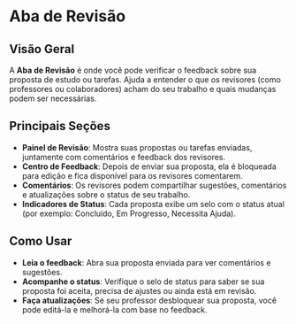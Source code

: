 # Aba de Revisão

## Visão Geral

A **Aba de Revisão** é onde você pode verificar o feedback sobre sua proposta de estudo ou tarefas. Ajuda a entender o que os revisores (como professores ou colaboradores) acham do seu trabalho e quais mudanças podem ser necessárias.

## Principais Seções

- **Painel de Revisão**: Mostra suas propostas ou tarefas enviadas, juntamente com comentários e feedback dos revisores.
- **Centro de Feedback**: Depois de enviar sua proposta, ela é bloqueada para edição e fica disponível para os revisores comentarem.
- **Comentários**: Os revisores podem compartilhar sugestões, comentários e atualizações sobre o status de seu trabalho.
- **Indicadores de Status**: Cada proposta exibe um selo com o status atual (por exemplo: Concluído, Em Progresso, Necessita Ajuda).

## Como Usar

- **Leia o feedback**: Abra sua proposta enviada para ver comentários e sugestões.
- **Acompanhe o status**: Verifique o selo de status para saber se sua proposta foi aceita, precisa de ajustes ou ainda está em revisão.
- **Faça atualizações**: Se seu professor desbloquear sua proposta, você pode editá-la e melhorá-la com base no feedback.